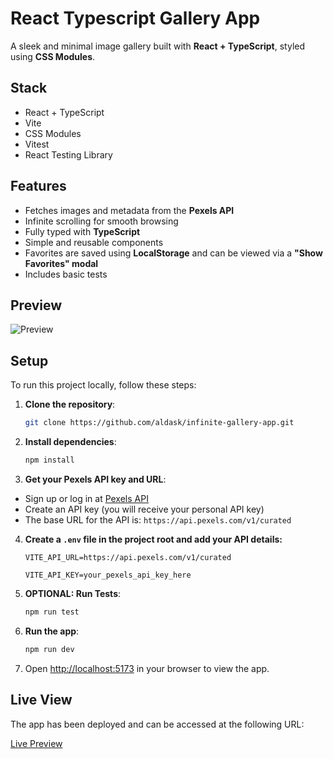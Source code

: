 # React Typescript Gallery App

A sleek and minimal image gallery built with **React + TypeScript**, styled using **CSS Modules**.

## Stack

- React + TypeScript
- Vite
- CSS Modules
- Vitest
- React Testing Library

## Features

- Fetches images and metadata from the **Pexels API**
- Infinite scrolling for smooth browsing
- Fully typed with **TypeScript**
- Simple and reusable components
- Favorites are saved using **LocalStorage** and can be viewed via a **"Show Favorites" modal**
- Includes basic tests

## Preview

<img src="src/assets/preview.png" alt="Preview">

## Setup

To run this project locally, follow these steps:

1. **Clone the repository**:

   ```bash
   git clone https://github.com/aldask/infinite-gallery-app.git
   ```

2. **Install dependencies**:

   ```bash
   npm install
   ```
3. **Get your Pexels API key and URL**:

- Sign up or log in at [Pexels API](https://www.pexels.com/api/)
- Create an API key (you will receive your personal API key)
- The base URL for the API is:  ``` https://api.pexels.com/v1/curated ```

4. **Create a ``` .env ``` file in the project root and add your API details:**

   ```VITE_API_URL=https://api.pexels.com/v1/curated```
   
   ```VITE_API_KEY=your_pexels_api_key_here```

5. **OPTIONAL: Run Tests**:

   ```bash
   npm run test
   ```

6. **Run the app**:

   ```bash
   npm run dev
   ```

7. Open [http://localhost:5173](http://localhost:5173) in your browser to view the app.

## Live View

The app has been deployed and can be accessed at the following URL:

[Live Preview](https://infinite-gallery-indol.vercel.app/)
